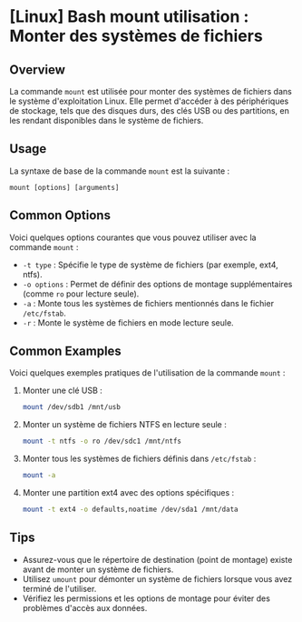 # [Linux] Bash mount utilisation : Monter des systèmes de fichiers

## Overview
La commande `mount` est utilisée pour monter des systèmes de fichiers dans le système d'exploitation Linux. Elle permet d'accéder à des périphériques de stockage, tels que des disques durs, des clés USB ou des partitions, en les rendant disponibles dans le système de fichiers.

## Usage
La syntaxe de base de la commande `mount` est la suivante :

```
mount [options] [arguments]
```

## Common Options
Voici quelques options courantes que vous pouvez utiliser avec la commande `mount` :

- `-t type` : Spécifie le type de système de fichiers (par exemple, ext4, ntfs).
- `-o options` : Permet de définir des options de montage supplémentaires (comme `ro` pour lecture seule).
- `-a` : Monte tous les systèmes de fichiers mentionnés dans le fichier `/etc/fstab`.
- `-r` : Monte le système de fichiers en mode lecture seule.

## Common Examples
Voici quelques exemples pratiques de l'utilisation de la commande `mount` :

1. Monter une clé USB :
   ```bash
   mount /dev/sdb1 /mnt/usb
   ```

2. Monter un système de fichiers NTFS en lecture seule :
   ```bash
   mount -t ntfs -o ro /dev/sdc1 /mnt/ntfs
   ```

3. Monter tous les systèmes de fichiers définis dans `/etc/fstab` :
   ```bash
   mount -a
   ```

4. Monter une partition ext4 avec des options spécifiques :
   ```bash
   mount -t ext4 -o defaults,noatime /dev/sda1 /mnt/data
   ```

## Tips
- Assurez-vous que le répertoire de destination (point de montage) existe avant de monter un système de fichiers.
- Utilisez `umount` pour démonter un système de fichiers lorsque vous avez terminé de l'utiliser.
- Vérifiez les permissions et les options de montage pour éviter des problèmes d'accès aux données.